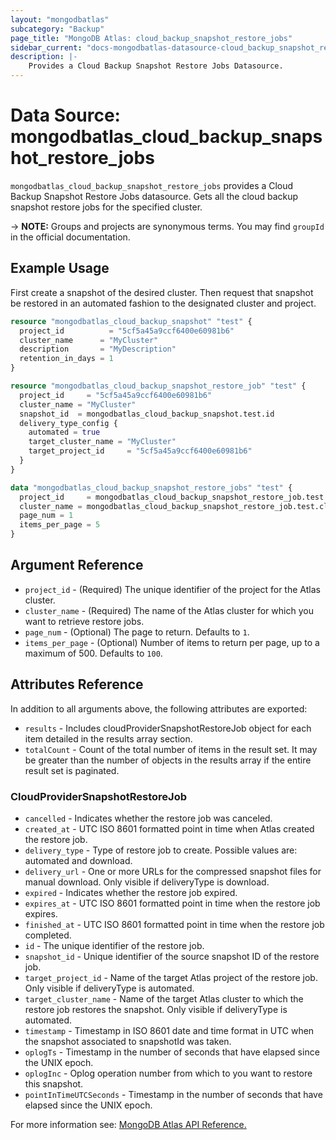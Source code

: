 ```yaml
---
layout: "mongodbatlas"
subcategory: "Backup"
page_title: "MongoDB Atlas: cloud_backup_snapshot_restore_jobs"
sidebar_current: "docs-mongodbatlas-datasource-cloud_backup_snapshot_restore_jobs"
description: |-
    Provides a Cloud Backup Snapshot Restore Jobs Datasource.
---
```


# Data Source: mongodbatlas_cloud_backup_snapshot_restore_jobs

`mongodbatlas_cloud_backup_snapshot_restore_jobs` provides a Cloud Backup Snapshot Restore Jobs datasource. Gets all the cloud backup snapshot restore jobs for the specified cluster.

-> **NOTE:** Groups and projects are synonymous terms. You may find `groupId` in the official documentation.

## Example Usage
First create a snapshot of the desired cluster. Then request that snapshot be restored in an automated fashion to the designated cluster and project.

```terraform
resource "mongodbatlas_cloud_backup_snapshot" "test" {
  project_id          = "5cf5a45a9ccf6400e60981b6"
  cluster_name      = "MyCluster"
  description       = "MyDescription"
  retention_in_days = 1
}

resource "mongodbatlas_cloud_backup_snapshot_restore_job" "test" {
  project_id     = "5cf5a45a9ccf6400e60981b6"
  cluster_name = "MyCluster"
  snapshot_id  = mongodbatlas_cloud_backup_snapshot.test.id
  delivery_type_config {
    automated = true
    target_cluster_name = "MyCluster"
    target_project_id     = "5cf5a45a9ccf6400e60981b6"
  }
}

data "mongodbatlas_cloud_backup_snapshot_restore_jobs" "test" {
  project_id     = mongodbatlas_cloud_backup_snapshot_restore_job.test.project_id
  cluster_name = mongodbatlas_cloud_backup_snapshot_restore_job.test.cluster_name
  page_num = 1
  items_per_page = 5
}
```

## Argument Reference

* `project_id` - (Required) The unique identifier of the project for the Atlas cluster.
* `cluster_name` - (Required) The name of the Atlas cluster for which you want to retrieve restore jobs.
* `page_num` - (Optional)  	The page to return. Defaults to `1`.
* `items_per_page` - (Optional) Number of items to return per page, up to a maximum of 500. Defaults to `100`.

## Attributes Reference

In addition to all arguments above, the following attributes are exported:

* `results` - Includes cloudProviderSnapshotRestoreJob object for each item detailed in the results array section.
* `totalCount` - Count of the total number of items in the result set. It may be greater than the number of objects in the results array if the entire result set is paginated.

### CloudProviderSnapshotRestoreJob

* `cancelled` -	Indicates whether the restore job was canceled.
* `created_at` -	UTC ISO 8601 formatted point in time when Atlas created the restore job.
* `delivery_type` - Type of restore job to create. Possible values are: automated and download.
* `delivery_url` -	One or more URLs for the compressed snapshot files for manual download. Only visible if deliveryType is download.
* `expired` -	Indicates whether the restore job expired.
* `expires_at` -	UTC ISO 8601 formatted point in time when the restore job expires.
* `finished_at` -	UTC ISO 8601 formatted point in time when the restore job completed.
* `id` -	The unique identifier of the restore job.
* `snapshot_id` -	Unique identifier of the source snapshot ID of the restore job.
* `target_project_id` -	Name of the target Atlas project of the restore job. Only visible if deliveryType is automated.
* `target_cluster_name` -	Name of the target Atlas cluster to which the restore job restores the snapshot. Only visible if deliveryType is automated.
* `timestamp` - Timestamp in ISO 8601 date and time format in UTC when the snapshot associated to snapshotId was taken.
* `oplogTs` - Timestamp in the number of seconds that have elapsed since the UNIX epoch.
* `oplogInc` - Oplog operation number from which to you want to restore this snapshot. 
* `pointInTimeUTCSeconds` - Timestamp in the number of seconds that have elapsed since the UNIX epoch.


For more information see: [MongoDB Atlas API Reference.](https://docs.atlas.mongodb.com/reference/api/cloud-backup/restore/get-all-restore-jobs/)